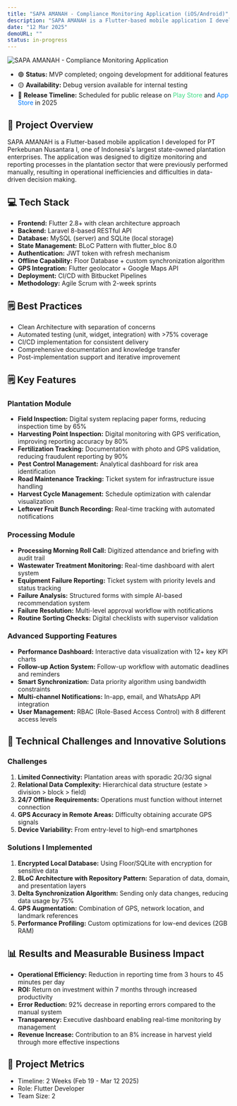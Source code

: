 ```yaml
---
title: "SAPA AMANAH - Compliance Monitoring Application (iOS/Android)"
description: "SAPA AMANAH is a Flutter-based mobile application I developed for PT Perkebunan Nusantara I, one of Indonesia's largest state-owned plantation enterprises. The application was designed to digitize monitoring and reporting processes in the plantation sector that were previously performed manually, resulting in operational inefficiencies and difficulties in data-driven decision making."
date: "12 Mar 2025"
demoURL: ""
status: in-progress
---
```


![SAPA AMANAH - Compliance Monitoring Application](/amanah.png)

- 🟢 **Status:** MVP completed; ongoing development for additional features
- 🟡 **Availability:** Debug version available for internal testing
- 📅 **Release Timeline:** Scheduled for public release on <span style="color:#3DDC84;">Play Store</span> and <span style="color:#007AFF;">App Store</span> in 2025

## 📖 Project Overview
SAPA AMANAH is a Flutter-based mobile application I developed for PT Perkebunan Nusantara I, one of Indonesia's largest state-owned plantation enterprises. The application was designed to digitize monitoring and reporting processes in the plantation sector that were previously performed manually, resulting in operational inefficiencies and difficulties in data-driven decision making.

## 💻 Tech Stack
- **Frontend:** Flutter 2.8+ with clean architecture approach
- **Backend:** Laravel 8-based RESTful API
- **Database:** MySQL (server) and SQLite (local storage)
- **State Management:** BLoC Pattern with flutter_bloc 8.0
- **Authentication:** JWT token with refresh mechanism
- **Offline Capability:** Floor Database + custom synchronization algorithm
- **GPS Integration:** Flutter geolocator + Google Maps API
- **Deployment:** CI/CD with Bitbucket Pipelines
- **Methodology:** Agile Scrum with 2-week sprints

## 🗒️ Best Practices
- Clean Architecture with separation of concerns
- Automated testing (unit, widget, integration) with >75% coverage
- CI/CD implementation for consistent delivery
- Comprehensive documentation and knowledge transfer
- Post-implementation support and iterative improvement

## 🗒️ Key Features
### Plantation Module
- **Field Inspection:** Digital system replacing paper forms, reducing inspection time by 65%
- **Harvesting Point Inspection:** Digital monitoring with GPS verification, improving reporting accuracy by 80%
- **Fertilization Tracking:** Documentation with photo and GPS validation, reducing fraudulent reporting by 90%
- **Pest Control Management:** Analytical dashboard for risk area identification
- **Road Maintenance Tracking:** Ticket system for infrastructure issue handling
- **Harvest Cycle Management:** Schedule optimization with calendar visualization
- **Leftover Fruit Bunch Recording:** Real-time tracking with automated notifications

### Processing Module
- **Processing Morning Roll Call:** Digitized attendance and briefing with audit trail
- **Wastewater Treatment Monitoring:** Real-time dashboard with alert system
- **Equipment Failure Reporting:** Ticket system with priority levels and status tracking
- **Failure Analysis:** Structured forms with simple AI-based recommendation system
- **Failure Resolution:** Multi-level approval workflow with notifications
- **Routine Sorting Checks:** Digital checklists with supervisor validation

### Advanced Supporting Features
- **Performance Dashboard:** Interactive data visualization with 12+ key KPI charts
- **Follow-up Action System:** Follow-up workflow with automatic deadlines and reminders
- **Smart Synchronization:** Data priority algorithm using bandwidth constraints
- **Multi-channel Notifications:** In-app, email, and WhatsApp API integration
- **User Management:** RBAC (Role-Based Access Control) with 8 different access levels

## 🔧 Technical Challenges and Innovative Solutions
### Challenges
1. **Limited Connectivity:** Plantation areas with sporadic 2G/3G signal
2. **Relational Data Complexity:** Hierarchical data structure (estate > division > block > field)
3. **24/7 Offline Requirements:** Operations must function without internet connection
4. **GPS Accuracy in Remote Areas:** Difficulty obtaining accurate GPS signals
5. **Device Variability:** From entry-level to high-end smartphones

### Solutions I Implemented
1. **Encrypted Local Database:** Using Floor/SQLite with encryption for sensitive data
2. **BLoC Architecture with Repository Pattern:** Separation of data, domain, and presentation layers
3. **Delta Synchronization Algorithm:** Sending only data changes, reducing data usage by 75%
4. **GPS Augmentation:** Combination of GPS, network location, and landmark references
5. **Performance Profiling:** Custom optimizations for low-end devices (2GB RAM)

## 📊 Results and Measurable Business Impact
- **Operational Efficiency:** Reduction in reporting time from 3 hours to 45 minutes per day
- **ROI:** Return on investment within 7 months through increased productivity
- **Error Reduction:** 92% decrease in reporting errors compared to the manual system
- **Transparency:** Executive dashboard enabling real-time monitoring by management
- **Revenue Increase:** Contribution to an 8% increase in harvest yield through more effective inspections

## 📝 Project Metrics
- Timeline: 2 Weeks (Feb 19 - Mar 12 2025)
- Role: Flutter Developer
- Team Size: 2